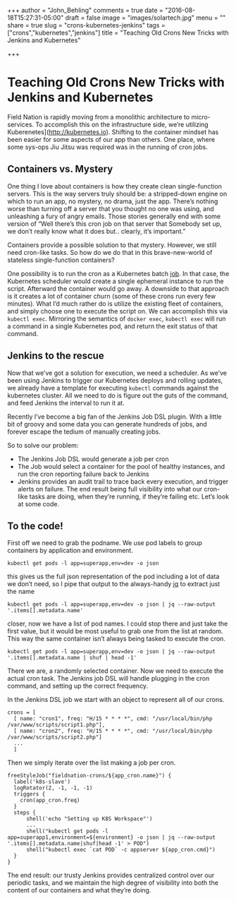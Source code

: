 +++
author = "John_Behling"
comments = true
date = "2016-08-18T15:27:31-05:00"
draft = false
image = "images/solartech.jpg"
menu = ""
share = true
slug = "crons-kubernetes-jenkins"
tags = ["crons","kubernetes","jenkins"]
title = "Teaching Old Crons New Tricks with Jenkins and Kubernetes"

+++

# Teaching Old Crons New Tricks with Jenkins and Kubernetes
Field Nation is rapidly moving from a monolithic architecture to micro-services. To accomplish this on the infrastructure side, we’re utilizing Kuberenetes](http://kubernetes.io). Shifting to the container mindset has been easier for some aspects of our app than others. One place, where some sys-ops Jiu Jitsu was required was in the running of cron jobs.

## Containers vs. Mystery
One thing I love about containers is how they create clean single-function servers. This is the way servers truly should be: a stripped-down engine on which to run an app, no mystery, no drama, just the app. There’s nothing worse than turning off a server that you thought no one was using, and unleashing a fury of angry emails. Those stories generally end with some version of “Well there’s this cron job on that server that Somebody set up, we don’t really know what it does but.. clearly, it’s important.”

Containers provide a possible solution to that mystery. However, we still need cron-like tasks. So how do we do that in this brave-new-world of stateless single-function containers?

One possibility is to run the cron as a Kubernetes batch [job](http://kubernetes.io/docs/user-guide/jobs/). In that case, the Kubernetes scheduler would create a single ephemeral instance to run the script. Afterward the container would go away. A downside to that approach is it creates a lot of container churn (some of these crons run every few minutes). What I’d much rather do is utilize the existing fleet of containers, and simply choose one to execute the script on. We can accomplish this via `kubectl exec`. Mirroring the semantics of `docker exec`, `kubectl exec` will run a command in a single Kubernetes pod, and return the exit status of that command.

## Jenkins to the rescue
Now that we’ve got a solution for execution, we need a scheduler. As we’ve been using Jenkins to trigger our Kubernetes deploys and rolling updates, we already have a template for executing `kubectl` commands against the kubernetes cluster. All we need to do is figure out the guts of the command, and feed Jenkins the interval to run it at.

Recently I’ve become a big fan of the Jenkins Job DSL plugin. With a little bit of groovy and some data you can generate hundreds of jobs, and forever escape the tedium of manually creating jobs.

So to solve our problem:

* The Jenkins Job DSL would generate a job per cron
* The Job would select a container for the pool of healthy instances, and run the cron reporting failure back to Jenkins
* Jenkins provides an audit trail to trace back every execution, and trigger alerts on failure. The end result being full visibility into what our cron-like tasks are doing, when they’re running, if they’re failing etc. Let’s look at some code.

## To the code!

First off we need to grab the podname. We use pod labels to group containers by application and environment.

```
kubectl get pods -l app=superapp,env=dev -o json
```

this gives us the full json representation of the pod including a lot of data we don’t need, so I pipe that output to the always-handy [jq](https://stedolan.github.io/jq/) to extract just the name

```
kubectl get pods -l app=superapp,env=dev -o json | jq --raw-output '.items[].metadata.name'
```

closer, now we have a list of pod names. I could stop there and just take the first value, but it would be most useful to grab one from the list at random. This way the same container isn’t always being tasked to execute the cron.

```
kubectl get pods -l app=superapp,env=dev -o json | jq --raw-output '.items[].metadata.name | shuf | head -1'
```

There we are, a randomly selected container. Now we need to execute the actual cron task. The Jenkins job DSL will handle plugging in the cron command, and setting up the correct frequency.

In the Jenkins DSL job we start with an object to represent all of our crons.

```
crons = [
  [ name: "cron1", freq: "H/15 * * * *", cmd: "/usr/local/bin/php /var/www/scripts/script1.php"],
  [ name: "cron2", freq: "H/15 * * * *", cmd: "/usr/local/bin/php /var/www/scripts/script2.php"]
  ...
  ]
```

Then we simply iterate over the list making a job per cron.

```
freeStyleJob("fieldnation-crons/${app_cron.name}") {
  label('k8s-slave')
  logRotator(2, -1, -1, -1)
  triggers {
    cron(app_cron.freq)
  }
  steps {
      shell('echo "Setting up K8S Workspace"')
      ...
      shell("kubectl get pods -l app=superapp1,environment=${environment} -o json | jq --raw-output '.items[].metadata.name|shuf|head -1' > POD")
      shell("kubectl exec `cat POD` -c appserver ${app_cron.cmd}")
  }
}
```

The end result: our trusty Jenkins provides centralized control over our periodic tasks, and we maintain the high degree of visibility into both the content of our containers and what they’re doing.
